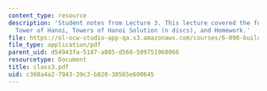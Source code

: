 ```yaml
---
content_type: resource
description: 'Student notes from Lecture 3. This lecture covered the following topics:
  Tower of Hanoi, Towers of Hanoi Solution (n discs), and Homework.'
file: https://ol-ocw-studio-app-qa.s3.amazonaws.com/courses/6-090-building-programming-experience-a-lead-in-to-6-001-january-iap-2005/c368a4a2794339c3b82030565e600645_class3.pdf
file_type: application/pdf
parent_uid: d54943fa-5187-a805-d568-509751968066
resourcetype: Document
title: class3.pdf
uid: c368a4a2-7943-39c3-b820-30565e600645
---
```

